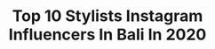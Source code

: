 ---
title: Top 10 Stylists Instagram Influencers In Bali In 2020
description: >-
  Find top stylists Instagram influencers in Bali in 2020. Most popular hashtags: #bali #ootd #photoshoot #stylist.
platform: Instagram
hits: 18
text_top: Identify the most popular Instagram profiles on inBeat.
text_bottom: Our database aggregates 18 Instagram influencers like this in Bali, Indonesia for you to work with.
profiles:
  - username: "rifabimbi"
    fullname: >-
      BIM
    bio: >-
      📍 bali, INDONESIA ————————————— DM for inq
    location: "Indonesia"
    followers: 9167
    engagement: 890
    commentsToLikes: 0.012810
    id: ck0u0vyxov0dn0i19u9jnsp4s
    verified: false
    hashtags: "#photoshoot, #photo, #mood, #badung"
  - username: "anatolievs"
    fullname: >-
      Фотограф Бали
    bio: >-
      По всем типам съемок: 📩 Direct 📍Bali, Indonesia 🇮🇩 #baliphotographer
    location: "Indonesia"
    followers: 14281
    engagement: 116
    commentsToLikes: 0.054616
    id: ck5c4k3a31ip60i117itaw8ok
    verified: false
    hashtags: "#yukmulaimotret, #fashionphotographerbali, #nikonnofilter, #fashionphotography"
  - username: "marionmax_stylist"
    fullname: >-
      Marion Max
    bio: >-
      Personal IG @marionmax_smiles All photos styled by me! Producer & stylist at @baliprod.agency @balishoot_by_baliprod
    location: "Indonesia"
    followers: 8689
    engagement: 323
    commentsToLikes: 0.013179
    id: ck15r7iv96j6r0i19ou38msbe
    verified: false
    hashtags: "#baliphotography, #baliproduction, #balishoot, #balistylist"
  - username: "ita_paidjan"
    fullname: >-
      Natural makeup
    bio: >-
      Makeup Artist Bali Specialist makeup : wedding//prewedding//fashion//party Email: ita_paidjan@yahoo.com 📍Bali
    location: "Indonesia"
    followers: 16678
    engagement: 44
    commentsToLikes: 0.088085
    id: ck15u62xxll7r0i19y626ufxi
    verified: false
    hashtags: "#flawless, #mua, #natural, #wedding"
  - username: "marialerner"
    fullname: >-
      Maria Lerner
    bio: >-
      Mother x2 👩‍👧‍👦 Founder: @inn.sense ✨ @bymarialerner 👗 @salted_pro 👕 @lernerstyle ⭐️
    location: "Indonesia"
    followers: 9973
    engagement: 467
    commentsToLikes: 0.073141
    id: ck5hkl8teimiy0i11q9a7f6ez
    verified: false
    hashtags: "#nofilter, #stylist, #designerdress, #balisunset"
  - username: "yanastrizhh"
    fullname: >-
      Яна Стриж
    bio: >-
      PHOTOGRAPHER/VIDEO MAKER/STYLIST Now in Bali 📿 Моя работа проста, я смотрю на Свет.
    location: "Indonesia"
    followers: 19308
    engagement: 558
    commentsToLikes: 0.028831
    id: ck6tubu8ffg0u0j7119yx4mmc
    verified: false
    hashtags: "#balimodelagency, #baliphotographers"
  - username: "sveta_varganova"
    fullname: >-
      Светлана Варганова
    bio: >-
      💎Эксперт по красоте💄@varganova_stylist 💎Путешественник 🌎✈ 💎 Модель 💋 💎 Организатор девичников по всему миру🎀 📍BALI 💬 Пишите WhatsApp +7 906 194 39 09
    location: "Indonesia"
    followers: 18136
    engagement: 385
    commentsToLikes: 0.031820
    id: ck15s4hjib6ks0i19a6rmvlu5
    verified: false
    hashtags: "#bali, #baliphotography, #balilife, #baliubud"
  - username: "brigidalourdes"
    fullname: >-
      🌈 Welcome to my dreamy world 🌈
    bio: >-
      Founder @iwearlourdes Creative Director🌻Fashion Stylist @misslourdes_portfolio Set Designer 🌸 Buy or Rental : @missaudrey_wardrobe 🌼 Work: Email/DM
    location: "Indonesia"
    followers: 26138
    engagement: 87
    commentsToLikes: 0.109162
    id: ck0tvg84tb7tf0i19npgjwh98
    verified: false
    hashtags: "#fashiondesigner, #interior, #wanderlust, #hotelreviewer"
  - username: "genunerd"
    fullname: >-
      W I S N U  G E N U
    bio: >-
      My Androgynous Quirky Rebellious Chic Visual Diary's ★ Fashion & Lifestyle - Stylist VIVA LA TAUREAN! ♉ 📩 gnugyness@gmail.com
    location: "Indonesia"
    followers: 40342
    engagement: 175
    commentsToLikes: 0.018123
    id: ck139fhrjl1hk0i197v73j2xs
    verified: false
    hashtags: "#tbt, #labuanbajo, #bali, #shotoniphone"
  - username: "christiotanada"
    fullname: >-
      𝐭𝐢𝐨.
    bio: >-
      fashion stylist @bprod_jkt @portiofolio / #portiofolio
    location: "Indonesia"
    followers: 23236
    engagement: 568
    commentsToLikes: 0.006988
    id: ck0w6q9059sb30i194417s023
    verified: false
    hashtags: "#ootd, #bali, #tripbarengtio, #storyaboutselfhealing"
---